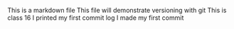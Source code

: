 
This is a markdown file
This file will demonstrate versioning with git
This is class 16
I printed my first commit log
I made my first commit
